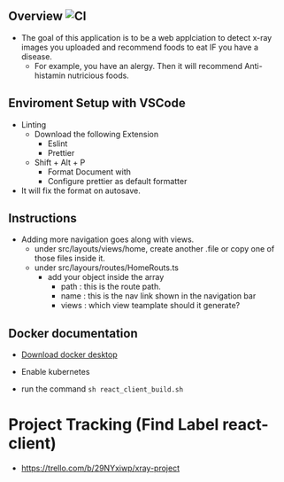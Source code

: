 ## Overview ![CI](https://github.com/navalta3030/react_client/workflows/CI/badge.svg)
- The goal of this application is to be a web applciation to detect x-ray images you uploaded and recommend foods to eat IF you have a 
disease.
  - For example, you have an alergy. Then it will recommend Anti-histamin nutricious foods.

## Enviroment Setup with VSCode

- Linting
  - Download the following Extension
    - Eslint
    - Prettier
  - Shift + Alt + P
    - Format Document with
    - Configure prettier as default formatter
- It will fix the format on autosave.

## Instructions

- Adding more navigation goes along with views.
  - under src/layouts/views/home, create another .file or copy one of those files inside it.
  - under src/layours/routes/HomeRouts.ts
    - add your object inside the array
      - path : this is the route path.
      - name : this is the nav link shown in the navigation bar
      - views : which view teamplate should it generate?

## Docker documentation

- [Download docker desktop](https://download.docker.com/win/stable/Docker%20Desktop%20Installer.exe)

- Enable kubernetes

- run the command `sh react_client_build.sh`

# Project Tracking (Find Label react-client)

- https://trello.com/b/29NYxiwp/xray-project

